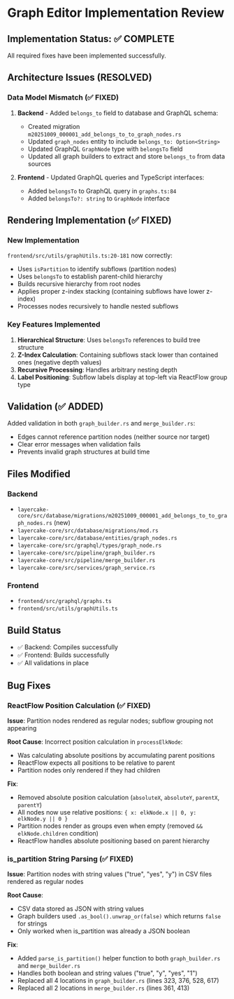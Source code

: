 # Graph Editor Implementation Review

## Implementation Status: ✅ COMPLETE

All required fixes have been implemented successfully.

## Architecture Issues (RESOLVED)

### Data Model Mismatch (✅ FIXED)

1. **Backend** - Added `belongs_to` field to database and GraphQL schema:
   - Created migration `m20251009_000001_add_belongs_to_to_graph_nodes.rs`
   - Updated `graph_nodes` entity to include `belongs_to: Option<String>`
   - Updated GraphQL `GraphNode` type with `belongsTo` field
   - Updated all graph builders to extract and store `belongs_to` from data sources

2. **Frontend** - Updated GraphQL queries and TypeScript interfaces:
   - Added `belongsTo` to GraphQL query in `graphs.ts:84`
   - Added `belongsTo?: string` to `GraphNode` interface

## Rendering Implementation (✅ FIXED)

### New Implementation

`frontend/src/utils/graphUtils.ts:20-181` now correctly:
- Uses `isPartition` to identify subflows (partition nodes)
- Uses `belongsTo` to establish parent-child hierarchy
- Builds recursive hierarchy from root nodes
- Applies proper z-index stacking (containing subflows have lower z-index)
- Processes nodes recursively to handle nested subflows

### Key Features Implemented

1. **Hierarchical Structure**: Uses `belongsTo` references to build tree structure
2. **Z-Index Calculation**: Containing subflows stack lower than contained ones (negative depth values)
3. **Recursive Processing**: Handles arbitrary nesting depth
4. **Label Positioning**: Subflow labels display at top-left via ReactFlow group type

## Validation (✅ ADDED)

Added validation in both `graph_builder.rs` and `merge_builder.rs`:
- Edges cannot reference partition nodes (neither source nor target)
- Clear error messages when validation fails
- Prevents invalid graph structures at build time

## Files Modified

### Backend
- `layercake-core/src/database/migrations/m20251009_000001_add_belongs_to_to_graph_nodes.rs` (new)
- `layercake-core/src/database/migrations/mod.rs`
- `layercake-core/src/database/entities/graph_nodes.rs`
- `layercake-core/src/graphql/types/graph_node.rs`
- `layercake-core/src/pipeline/graph_builder.rs`
- `layercake-core/src/pipeline/merge_builder.rs`
- `layercake-core/src/services/graph_service.rs`

### Frontend
- `frontend/src/graphql/graphs.ts`
- `frontend/src/utils/graphUtils.ts`

## Build Status

- ✅ Backend: Compiles successfully
- ✅ Frontend: Builds successfully
- ✅ All validations in place

## Bug Fixes

### ReactFlow Position Calculation (✅ FIXED)

**Issue**: Partition nodes rendered as regular nodes; subflow grouping not appearing

**Root Cause**: Incorrect position calculation in `processElkNode`:
- Was calculating absolute positions by accumulating parent positions
- ReactFlow expects all positions to be relative to parent
- Partition nodes only rendered if they had children

**Fix**:
- Removed absolute position calculation (`absoluteX`, `absoluteY`, `parentX`, `parentY`)
- All nodes now use relative positions: `{ x: elkNode.x || 0, y: elkNode.y || 0 }`
- Partition nodes render as groups even when empty (removed `&& elkNode.children` condition)
- ReactFlow handles absolute positioning based on parent hierarchy

### is_partition String Parsing (✅ FIXED)

**Issue**: Partition nodes with string values ("true", "yes", "y") in CSV files rendered as regular nodes

**Root Cause**:
- CSV data stored as JSON with string values
- Graph builders used `.as_bool().unwrap_or(false)` which returns `false` for strings
- Only worked when is_partition was already a JSON boolean

**Fix**:
- Added `parse_is_partition()` helper function to both `graph_builder.rs` and `merge_builder.rs`
- Handles both boolean and string values ("true", "y", "yes", "1")
- Replaced all 4 locations in `graph_builder.rs` (lines 323, 376, 528, 617)
- Replaced all 2 locations in `merge_builder.rs` (lines 361, 413)
